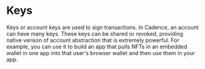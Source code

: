 # Keys

Keys or account keys are used to sign transactions. In Cadence, an account can have many keys. These keys can be shared or revoked, providing native verison of account abstraction that is extremely powerful. For example, you can use it to build an app that pulls NFTs in an embedded wallet in one app into that user's browser wallet and then use them in your app.